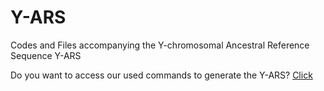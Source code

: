 # Y-ARS
Codes and Files accompanying the Y-chromosomal Ancestral Reference Sequence Y-ARS

Do you want to access our used commands to generate the Y-ARS?
[Click](https://github.com/ZehraKoksal/Y-ARS/tree/main/Commands)
